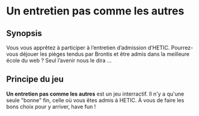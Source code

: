 # Un entretien pas comme les autres

## Synopsis
Vous vous apprêtez à participer à l’entretien d’admission d’HETIC. Pourrez-vous déjouer les pièges tendus par Brontis et être admis dans la meilleure école du web ? Seul l’avenir nous le dira …

## Principe du jeu
**Un entretien pas comme les autres** est un jeu interractif. Il n'y a qu'une seule "bonne" fin, celle où vous êtes admis à HETIC. À vous de faire les bons choix pour y arriver, have fun !
